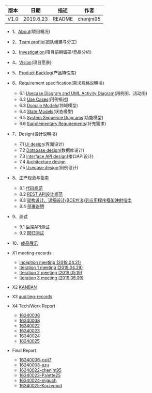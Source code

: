 
| 版本 | 日期      | 描述 | 作者   |
| ---- | --------- | ---- | ------ |
| V1.0 | 2019.6.23 | README | chenjm95 |

* 1、[About](/About.md/)(项目概况)
* 2、[Team profile](/TeamProfile.md)(团队组建与分工)
* 3、[Investigation](/Investigation.md)(项目前期调研/竞品分析)
* 4、[Vision](/Vision.md/)(项目愿景)
* 5、[Product Backlog](/ProductBacklog.md)(产品特性库)
* 6、Requirement specification(需求规格说明书)
    + 6.1 [Usecase Diagram and UML Activity Diagram](/Requirement_specification/Usecase_Diagram_and_UML_Activity_Diagram.md/)(用例图、活动图)
    + 6.2 [Use Cases](/Requirement_specification/UseCases.md/)(用例描述)
    + 6.3 [Domain Models](/Requirement_specification/DomainModel.md)(领域模型)
    + 6.4 [State Models](/Requirement_specification/StatusModel.md)(状态模型)
    + 6.5 [System Sequence Diagrams](/Requirement_specification/System_Sequence_Diagrams.md/)(功能模型)
    + 6.6 [Supplementary Requirements](/Requirement_specification/Supplementary_Requirements.md)(补充需求)

* 7、Design(设计说明书)
    + 7.1 [UI design]()(界面设计)
    + 7.2 [Database design](/BackEnd_Docs/7.2-数据库设计.md)(数据库设计)
    + 7.3 [Interface API design](/BackEnd_Docs/7.3-API设计说明书.md/)(接口API设计)
    + 7.4 [Architecture design](/BackEnd_Docs/7.4-架构设计文档.md)
    + 7.5 [Usecase design]()(用例设计)

* 8、生产规范与指南
    + 8.1 [代码规范](/BackEnd_Docs/8.1-代码规范-后端代码规范.md/)
    + 8.2 [REST API设计规范](/BackEnd_Docs/8.2-REST%20API设计规范.md/)
    + 8.3 [架构设计、详细设计(BCE方法)到应用程序框架映射指南](/BackEnd_Docs/8.3-逻辑架构到应用程序映射指南(BCE).md)
    + 8.4 [部署说明]()

* 9、测试
    + 9.1 [后端API测试](/Test_Docs/9.1-后端API测试报告.md/)
    + 9.2 [回归测试](/Test_Docs/9.2-回归测试报告.md)

* 10、[成品展示](/成品展示.md)

* X1 meeting-records
    + [inception meeting (2019.04.21)](/meeting-records/inception_meeting.md)
    + [Iteration 1 meeting (2019.04.28)](/meeting-records/Iteration_1_meeting.md)
    + [Iteration 2 meeting (2019.05.19)](/meeting-records/Iteration_2_meeting.md)
    + [Iteration 3 meeting (2019.06.09)](/meeting-records/Iteration_3_meeting.md)

* X2 [KANBAN](https://github.com/orgs/earn-me-some-money/projects)
* X3 [auditing-records](/auditing-records.md/)
* X4 Tech/Work Report
    + [16340006]()
    + [16340008]()
    + [16340022]()
    + [16340023]()
    + [16340024]()
    + [16340025]()
* Final Report
    + [16340006-cait7]()
    + [16340008-azu]()
    + [16340022-chenjm95]()
    + [16340023-Palette25]()
    + [16340024-miguch]()
    + [16340025-Krazymud]()
